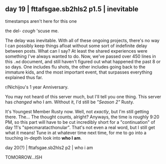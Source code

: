 ## day 19 | fttafsgae.sb2hls2 p1.5 | inevitable
timestamps aren't here for this one

the del- *cough* 'scuse me.

The delay was inevitable. With all of these ongoing projects, there's no way I can possibly keep things afloat without some sort of indefinite delay between posts. What can I say? At least the shared experiences were something I've always wanted to do. Now, we've passed over 450 lines in this `.md` document, and still haven't figured out what happened the past 8 or so days. One includes flu shots, the other includes going back to the immature kids, and the most important event, that surpasses everything explained thus far.

r/Nichijou's 1 year Anniversary.

You may not heard of this server much, but I'll tell you one thing. This server has *changed* who I am. Without it, I'd still be *"Season 2"* Rusty.

It's Youngest Member Rusty now. Well, not *exactly*, but I'm still getting there. The... The thought counts, alright? Anyways, the time is roughly 9:20 PM, so this part will have to be cut incredibly short for a "continuation" of day 11's "specmaratacthonular". That's not even a real word, but I still get what it means! Tune in at whatever time next time, for me to go into a touching in-depth look into **who I am**.

day 20(?) | fttafsgae.sb2hls2 p2 | who i am

TOMORROW...ISH